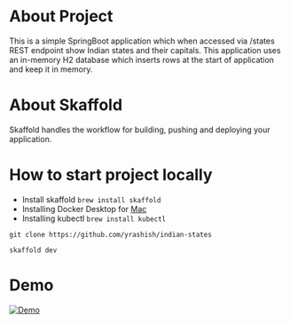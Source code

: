 # About Project
This is a simple SpringBoot application which when accessed via /states REST endpoint show Indian states and their capitals. This application uses an in-memory H2 database which inserts rows at the start of application and keep it in memory.

# About Skaffold
Skaffold handles the workflow for building, pushing and deploying your application.

# How to start project locally
 * Install skaffold
    `brew install skaffold`
 * Installing Docker Desktop for [Mac](https://www.docker.com/products/docker-desktop)
 * Installing kubectl
 `brew install kubectl`

`git clone https://github.com/yrashish/indian-states`

`skaffold dev`

# Demo
[![Demo](https://img.youtube.com/vi/KR8DqxaOGBw/2.jpg)](https://www.youtube.com/watch?v=KR8DqxaOGBw)

